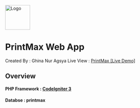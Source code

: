 <a href="https://dev.print-max.site/">
    <img src="https://dev.print-max.site/_assets/img/sq-logo.png" alt="Logo" width="80" height="80">
  </a>
		
# PrintMax Web App

 Created By : Ghina Nur Agsya
	Live View  : <a target="_blank" href="https://dev.print-max.site/">PrintMax [Live Demo]</a>

## Overview 
 #### PHP Framework : <a href="https://codeigniter.com/userguide3/index.html">CodeIgniter 3</a>
#### Databse : printmax
